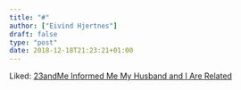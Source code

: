 ```yaml
---
title: "#"
author: ["Eivind Hjertnes"]
draft: false
type: "post"
date: 2018-12-18T21:23:21+01:00
---
```


Liked:
[23andMe
Informed Me My Husband and I Are Related](https://www.thecut.com/2018/12/23andme-informed-me-my-husband-and-i-are-related.html)

